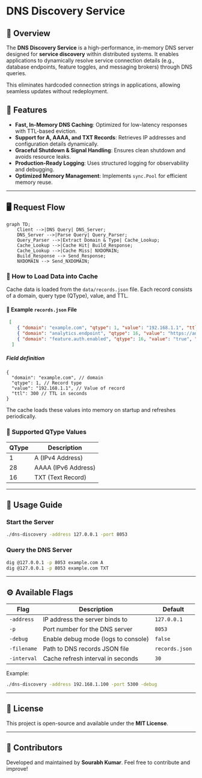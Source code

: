 # **DNS Discovery Service**

## **📌 Overview**
The **DNS Discovery Service** is a high-performance, in-memory DNS server designed for **service discovery** within distributed systems. It enables applications to dynamically resolve service connection details (e.g., database endpoints, feature toggles, and messaging brokers) through DNS queries.

This eliminates hardcoded connection strings in applications, allowing seamless updates without redeployment.

## **🚀 Features**
- **Fast, In-Memory DNS Caching**: Optimized for low-latency responses with TTL-based eviction.
- **Support for A, AAAA, and TXT Records**: Retrieves IP addresses and configuration details dynamically.
- **Graceful Shutdown & Signal Handling**: Ensures clean shutdown and avoids resource leaks.
- **Production-Ready Logging**: Uses structured logging for observability and debugging.
- **Optimized Memory Management**: Implements `sync.Pool` for efficient memory reuse.

---

## **🖥️ Request Flow**
```mermaid
graph TD;
    Client -->|DNS Query| DNS_Server;
    DNS_Server -->|Parse Query| Query_Parser;
    Query_Parser -->|Extract Domain & Type| Cache_Lookup;
    Cache_Lookup -->|Cache Hit| Build_Response;
    Cache_Lookup -->|Cache Miss| NXDOMAIN;
    Build_Response --> Send_Response;
    NXDOMAIN --> Send_NXDOMAIN;
```

### **🔧 How to Load Data into Cache**
Cache data is loaded from the `data/records.json` file. Each record consists of a domain, query type (QType), value, and TTL.

#### **📄 Example `records.json` File**
```json
 [
    { "domain": "example.com", "qtype": 1, "value": "192.168.1.1", "ttl": 300 },
    { "domain": "analytics.endpoint", "qtype": 16, "value": "https://analytics.internal/api", "ttl": 1800 },
    { "domain": "feature.auth.enabled", "qtype": 16, "value": "true", "ttl": 3600 }
  ]
```

##### **Field definition**
```jsonc
{
  "domain": "example.com", // domain 
  "qtype": 1, // Record type
  "value": "192.168.1.1", // Value of record
  "ttl": 300 // TTL in seconds
}
```


The cache loads these values into memory on startup and refreshes periodically.

### **📌 Supported QType Values**
| QType | Description |
|------|-------------|
| 1    | A (IPv4 Address) |
| 28   | AAAA (IPv6 Address) |
| 16   | TXT (Text Record) |

---

## **📖 Usage Guide**
### **Start the Server**
```sh
./dns-discovery -address 127.0.0.1 -port 8053
```

### **Query the DNS Server**
```sh
dig @127.0.0.1 -p 8053 example.com A
dig @127.0.0.1 -p 8053 example.com TXT
```

---

## **⚙️ Available Flags**
| Flag | Description | Default      |
|------|-------------|--------------|
| `-address` | IP address the server binds to | `127.0.0.1`  |
| `-p` | Port number for the DNS server | `8053`       |
| `-debug` | Enable debug mode (logs to console) | `false`      |
| `-filename` |    Path to DNS records JSON file | `records.json` |
| `-interval` |    Cache refresh interval in seconds | `30`         |

Example:
```sh
./dns-discovery -address 192.168.1.100 -port 5300 -debug
```

---

## **📜 License**
This project is open-source and available under the **MIT License**.

---

## **📢 Contributors**
Developed and maintained by **Sourabh Kumar**. Feel free to contribute and improve!


